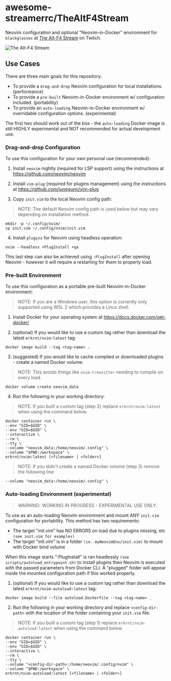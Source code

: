 # awesome-streamerrc/TheAltF4Stream

Neovim configuration and optional "Neovim-in-Docker" environment for `blackglasses` at [The Alt-F4 Stream](https://www.twitch.tv/thealtf4stream) on Twitch.

![The Alt-F4 Stream][preview]

## Use Cases

There are three main goals for this repository:

- To provide a `drag-and-drop` Neovim configuration for local installations. (performance)
- To provide a `pre-built` Neovim-in-Docker environment w/ configuration included. (portability)
- To provide an `auto-loading` Neovim-in-Docker environment w/ overridable configuration options. (experimental)

The first two should work out of the box - the `auto-loading` Docker image is still HIGHLY experimental and NOT recommended for actual development use.

### Drag-and-drop Configuration

To use this configuration for your own personal use (recommended):

1. Install `neovim` nightly (required for LSP support) using the instructions at https://github.com/neovim/neovim

2. Install `vim-plug` (required for plugins management) using the instructions at https://github.com/junegunn/vim-plug

3. Copy `init.vim` to the local Neovim config path:

> NOTE: The default Neovim config path is used below but may vary depending on installation method.

```
mkdir -p ~/.config/nvim/
cp init.vim ~/.config/nvim/init.vim
```

4. Install `plugins` for Neovim using headless operation:

```
nvim --headless +PlugInstall +qa
```

This last step can also be achieved using `:PlugInstall` after opening Neovim - however it will require a restarting for them to properly load.

### Pre-built Environment

To use this configuration as a portable pre-built Neovim-in-Docker environment:

> NOTE: If you are a Windows user, this option is currently only supported using WSL 2 which provides a Linux shell.

1. Install Docker for your operating system at https://docs.docker.com/get-docker/

2. (optional) If you would like to use a custom tag rather than download the latest `erkrnt/nvim:latest` tag:

```
docker image build --tag <tag-name> .
```

3. (suggested) If you would like to cache compiled or downloaded plugins - create a named Docker volume:

> NOTE: This avoids things like `nvim-treesitter` needing to compile on every load.

```
docker volume create neovim_data
```

4. Run the following in your working directory:

> NOTE: If you built a custom tag (step 2) replace `erkrnt/nvim:latest` when using the command below.

```
docker container run \
--env "GID=$GID" \
--env "UID=$UID" \
--interactive \
--rm \
--tty \
--volume "neovim_data:/home/neovim/.config" \
--volume "$PWD:/workspace" \
erkrnt/nvim:latest [<filename> | <folder>]
```

> NOTE: If you didn't create a named Docker volume (step 3) remove the following line

```
--volume "neovim_data:/home/neovim/.config" \
```

### Auto-loading Environment (experimental)

> WARNING: WORKING IN PROGRESS - EXPERIMENTAL USE ONLY.

To use as an auto-loading Neovim environment and mount ANY `init.vim` configuration for portability. This method has two requirements:

- The target "init.vim" has NO ERRORS on load due to plugins missing, etc `(see init.vim for examples)`
- The target "init.vim" is in a folder `(ie. myNeovimEnv/init.vim)` to mount with Docker bind volume

When this image starts ":PlugInstall" is ran headlessly `(see scripts/autoload_entrypoint.sh)` to install plugins then Neovim is executed with the passed parameters from Docker CLI. A "plugged" folder will appear inside the mounted configuration path if this worked properly.

1. (optional) If you would like to use a custom tag rather than download the latest `erkrnt/nvim-autoload:latest` tag:

```
docker image build --file autoload.Dockerfile --tag <tag-name> .
```

2. Run the following in your working directory and replace `<config-dir-path>` with the location of the folder containing your `init.vim` file:

> NOTE: If you built a custom tag (step 1) replace `erkrnt/nvim-autoload:latest` when using the command below.

```
docker container run \
--env "GID=$GID" \
--env "UID=$UID" \
--interactive \
--rm \
--tty \
--volume "<config-dir-path>:/home/neovim/.config/nvim" \
--volume "$PWD:/workspace" \
erkrnt/nvim-autoload:latest [<filename> | <folder>]
```

[preview]: https://github.com/erkrnt/awesome-streamerrc/blob/master/TheAltF4Stream/TheAltF4Stream.png "The Alt-F4 Stream"
